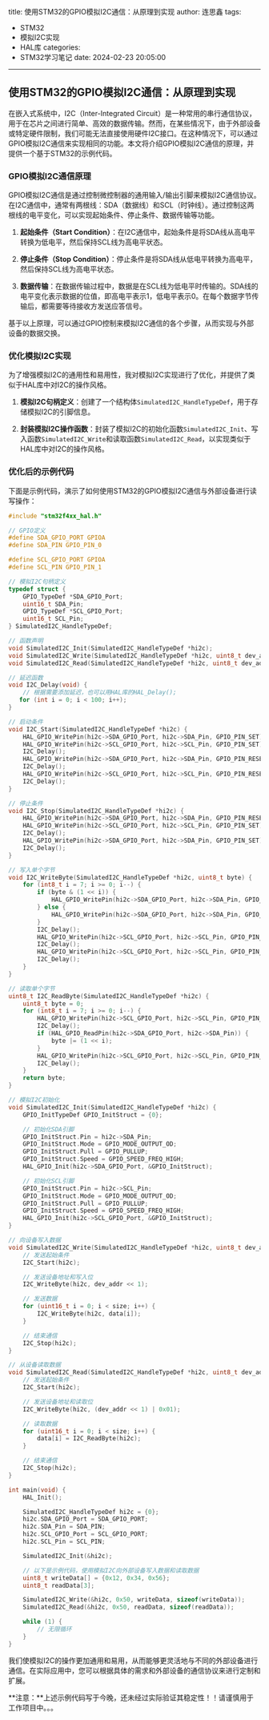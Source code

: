 title: 使用STM32的GPIO模拟I2C通信：从原理到实现
author: 连思鑫
tags:
  - STM32
  - 模拟I2C实现
  - HAL库
categories:
  - STM32学习笔记
date: 2024-02-23 20:05:00
---
## 使用STM32的GPIO模拟I2C通信：从原理到实现

在嵌入式系统中，I2C（Inter-Integrated Circuit）是一种常用的串行通信协议，用于在芯片之间进行简单、高效的数据传输。然而，在某些情况下，由于外部设备或特定硬件限制，我们可能无法直接使用硬件I2C接口。在这种情况下，可以通过GPIO模拟I2C通信来实现相同的功能。本文将介绍GPIO模拟I2C通信的原理，并提供一个基于STM32的示例代码。

### GPIO模拟I2C通信原理

GPIO模拟I2C通信是通过控制微控制器的通用输入/输出引脚来模拟I2C通信协议。在I2C通信中，通常有两根线：SDA（数据线）和SCL（时钟线）。通过控制这两根线的电平变化，可以实现起始条件、停止条件、数据传输等功能。

1. **起始条件（Start Condition）**：在I2C通信中，起始条件是将SDA线从高电平转换为低电平，然后保持SCL线为高电平状态。

2. **停止条件（Stop Condition）**：停止条件是将SDA线从低电平转换为高电平，然后保持SCL线为高电平状态。

3. **数据传输**：在数据传输过程中，数据是在SCL线为低电平时传输的。SDA线的电平变化表示数据的位值，即高电平表示1，低电平表示0。在每个数据字节传输后，都需要等待接收方发送应答信号。

基于以上原理，可以通过GPIO控制来模拟I2C通信的各个步骤，从而实现与外部设备的数据交换。

### 优化模拟I2C实现

为了增强模拟I2C的通用性和易用性，我对模拟I2C实现进行了优化，并提供了类似于HAL库中对I2C的操作风格。

1. **模拟I2C句柄定义**：创建了一个结构体`SimulatedI2C_HandleTypeDef`，用于存储模拟I2C的引脚信息。

2. **封装模拟I2C操作函数**：封装了模拟I2C的初始化函数`SimulatedI2C_Init`、写入函数`SimulatedI2C_Write`和读取函数`SimulatedI2C_Read`，以实现类似于HAL库中对I2C的操作风格。

### 优化后的示例代码

下面是示例代码，演示了如何使用STM32的GPIO模拟I2C通信与外部设备进行读写操作：

```c
#include "stm32f4xx_hal.h"

// GPIO定义
#define SDA_GPIO_PORT GPIOA
#define SDA_PIN GPIO_PIN_0

#define SCL_GPIO_PORT GPIOA
#define SCL_PIN GPIO_PIN_1

// 模拟I2C句柄定义
typedef struct {
    GPIO_TypeDef *SDA_GPIO_Port;
    uint16_t SDA_Pin;
    GPIO_TypeDef *SCL_GPIO_Port;
    uint16_t SCL_Pin;
} SimulatedI2C_HandleTypeDef;

// 函数声明
void SimulatedI2C_Init(SimulatedI2C_HandleTypeDef *hi2c);
void SimulatedI2C_Write(SimulatedI2C_HandleTypeDef *hi2c, uint8_t dev_addr, uint8_t *data, uint16_t size);
void SimulatedI2C_Read(SimulatedI2C_HandleTypeDef *hi2c, uint8_t dev_addr, uint8_t *data, uint16_t size);

// 延迟函数
void I2C_Delay(void) {
    // 根据需要添加延迟，也可以用HAL库的HAL_Delay();
   for (int i = 0; i < 100; i++);
}

// 启动条件
void I2C_Start(SimulatedI2C_HandleTypeDef *hi2c) {
    HAL_GPIO_WritePin(hi2c->SDA_GPIO_Port, hi2c->SDA_Pin, GPIO_PIN_SET);
    HAL_GPIO_WritePin(hi2c->SCL_GPIO_Port, hi2c->SCL_Pin, GPIO_PIN_SET);
    I2C_Delay();
    HAL_GPIO_WritePin(hi2c->SDA_GPIO_Port, hi2c->SDA_Pin, GPIO_PIN_RESET);
    I2C_Delay();
    HAL_GPIO_WritePin(hi2c->SCL_GPIO_Port, hi2c->SCL_Pin, GPIO_PIN_RESET);
    I2C_Delay();
}

// 停止条件
void I2C_Stop(SimulatedI2C_HandleTypeDef *hi2c) {
    HAL_GPIO_WritePin(hi2c->SDA_GPIO_Port, hi2c->SDA_Pin, GPIO_PIN_RESET);
    HAL_GPIO_WritePin(hi2c->SCL_GPIO_Port, hi2c->SCL_Pin, GPIO_PIN_SET);
    I2C_Delay();
    HAL_GPIO_WritePin(hi2c->SDA_GPIO_Port, hi2c->SDA_Pin, GPIO_PIN_SET);
    I2C_Delay();
}

// 写入单个字节
void I2C_WriteByte(SimulatedI2C_HandleTypeDef *hi2c, uint8_t byte) {
    for (int8_t i = 7; i >= 0; i--) {
        if (byte & (1 << i)) {
            HAL_GPIO_WritePin(hi2c->SDA_GPIO_Port, hi2c->SDA_Pin, GPIO_PIN_SET);
        } else {
            HAL_GPIO_WritePin(hi2c->SDA_GPIO_Port, hi2c->SDA_Pin, GPIO_PIN_RESET);
        }
        I2C_Delay();
        HAL_GPIO_WritePin(hi2c->SCL_GPIO_Port, hi2c->SCL_Pin, GPIO_PIN_SET);
        I2C_Delay();
        HAL_GPIO_WritePin(hi2c->SCL_GPIO_Port, hi2c->SCL_Pin, GPIO_PIN_RESET);
        I2C_Delay();
    }
}

// 读取单个字节
uint8_t I2C_ReadByte(SimulatedI2C_HandleTypeDef *hi2c) {
    uint8_t byte = 0;
    for (int8_t i = 7; i >= 0; i--) {
        HAL_GPIO_WritePin(hi2c->SCL_GPIO_Port, hi2c->SCL_Pin, GPIO_PIN_SET);
        I2C_Delay();
        if (HAL_GPIO_ReadPin(hi2c->SDA_GPIO_Port, hi2c->SDA_Pin)) {
            byte |= (1 << i);
        }
        HAL_GPIO_WritePin(hi2c->SCL_GPIO_Port, hi2c->SCL_Pin, GPIO_PIN_RESET);
        I2C_Delay();
    }
    return byte;
}

// 模拟I2C初始化
void SimulatedI2C_Init(SimulatedI2C_HandleTypeDef *hi2c) {
    GPIO_InitTypeDef GPIO_InitStruct = {0};

    // 初始化SDA引脚
    GPIO_InitStruct.Pin = hi2c->SDA_Pin;
    GPIO_InitStruct.Mode = GPIO_MODE_OUTPUT_OD;
    GPIO_InitStruct.Pull = GPIO_PULLUP;
    GPIO_InitStruct.Speed = GPIO_SPEED_FREQ_HIGH;
    HAL_GPIO_Init(hi2c->SDA_GPIO_Port, &GPIO_InitStruct);

    // 初始化SCL引脚
    GPIO_InitStruct.Pin = hi2c->SCL_Pin;
    GPIO_InitStruct.Mode = GPIO_MODE_OUTPUT_OD;
    GPIO_InitStruct.Pull = GPIO_PULLUP;
    GPIO_InitStruct.Speed = GPIO_SPEED_FREQ_HIGH;
    HAL_GPIO_Init(hi2c->SCL_GPIO_Port, &GPIO_InitStruct);
}

// 向设备写入数据
void SimulatedI2C_Write(SimulatedI2C_HandleTypeDef *hi2c, uint8_t dev_addr, uint8_t *data, uint16_t size) {
    // 发送起始条件
    I2C_Start(hi2c);

    // 发送设备地址和写入位
    I2C_WriteByte(hi2c, dev_addr << 1);

    // 发送数据
    for (uint16_t i = 0; i < size; i++) {
        I2C_WriteByte(hi2c, data[i]);
    }

    // 结束通信
    I2C_Stop(hi2c);
}

// 从设备读取数据
void SimulatedI2C_Read(SimulatedI2C_HandleTypeDef *hi2c, uint8_t dev_addr, uint8_t *data, uint16_t size) {
    // 发送起始条件
    I2C_Start(hi2c);

    // 发送设备地址和读取位
    I2C_WriteByte(hi2c, (dev_addr << 1) | 0x01);

    // 读取数据
    for (uint16_t i = 0; i < size; i++) {
        data[i] = I2C_ReadByte(hi2c);
    }

    // 结束通信
    I2C_Stop(hi2c);
}

int main(void) {
    HAL_Init();

    SimulatedI2C_HandleTypeDef hi2c = {0};
    hi2c.SDA_GPIO_Port = SDA_GPIO_PORT;
    hi2c.SDA_Pin = SDA_PIN;
    hi2c.SCL_GPIO_Port = SCL_GPIO_PORT;
    hi2c.SCL_Pin = SCL_PIN;

    SimulatedI2C_Init(&hi2c);

    // 以下是示例代码，使用模拟I2C向外部设备写入数据和读取数据
    uint8_t writeData[] = {0x12, 0x34, 0x56};
    uint8_t readData[3];

    SimulatedI2C_Write(&hi2c, 0x50, writeData, sizeof(writeData));
    SimulatedI2C_Read(&hi2c, 0x50, readData, sizeof(readData));

    while (1) {
        // 无限循环
    }
}

```

我们使模拟I2C的操作更加通用和易用，从而能够更灵活地与不同的外部设备进行通信。在实际应用中，您可以根据具体的需求和外部设备的通信协议来进行定制和扩展。

**注意：**上述示例代码写于今晚，还未经过实际验证其稳定性！！请谨慎用于工作项目中。。。